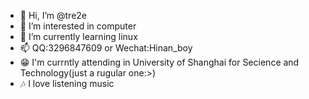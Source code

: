 - 👋 Hi, I’m @tre2e
- 👀 I’m interested in computer
- 🌱 I’m currently learning linux
- 📫 QQ:3296847609 or Wechat:Hinan_boy
- 😁 I'm currntly attending in University of Shanghai for Secience and Technology(just a rugular one:>)
- 🎶 I love listening music
  
